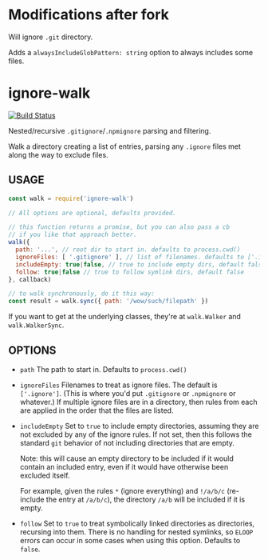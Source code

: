 # Modifications after fork

Will ignore `.git` directory.

Adds a `alwaysIncludeGlobPattern: string` option to always includes some files.


# ignore-walk

[![Build
Status](https://travis-ci.org/npm/ignore-walk.svg?branch=master)](https://travis-ci.org/npm/ignore-walk)

Nested/recursive `.gitignore`/`.npmignore` parsing and filtering.

Walk a directory creating a list of entries, parsing any `.ignore`
files met along the way to exclude files.



## USAGE

```javascript
const walk = require('ignore-walk')

// All options are optional, defaults provided.

// this function returns a promise, but you can also pass a cb
// if you like that approach better.
walk({
  path: '...', // root dir to start in. defaults to process.cwd()
  ignoreFiles: [ '.gitignore' ], // list of filenames. defaults to ['.ignore']
  includeEmpty: true|false, // true to include empty dirs, default false
  follow: true|false // true to follow symlink dirs, default false
}, callback)

// to walk synchronously, do it this way:
const result = walk.sync({ path: '/wow/such/filepath' })
```

If you want to get at the underlying classes, they're at `walk.Walker`
and `walk.WalkerSync`.

## OPTIONS

* `path` The path to start in.  Defaults to `process.cwd()`

* `ignoreFiles` Filenames to treat as ignore files.  The default is
  `['.ignore']`.  (This is where you'd put `.gitignore` or
  `.npmignore` or whatever.)  If multiple ignore files are in a
  directory, then rules from each are applied in the order that the
  files are listed.

* `includeEmpty` Set to `true` to include empty directories, assuming
  they are not excluded by any of the ignore rules.  If not set, then
  this follows the standard `git` behavior of not including
  directories that are empty.

    Note: this will cause an empty directory to be included if it
    would contain an included entry, even if it would have otherwise
    been excluded itself.

    For example, given the rules `*` (ignore everything) and `!/a/b/c`
    (re-include the entry at `/a/b/c`), the directory `/a/b` will be
    included if it is empty.

* `follow`  Set to `true` to treat symbolically linked directories as
  directories, recursing into them.  There is no handling for nested
  symlinks, so `ELOOP` errors can occur in some cases when using this
  option.  Defaults to `false`.
